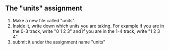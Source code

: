 ## The "units" assignment

  1. Make a new file called "units".
  2. Inside it, write down which units you are taking. For example if you are in the 0-3 track, write "0 1 2 3" and if you are in the 1-4 track, write "1 2 3 4".
  3. submit it under the assignment name "units"

